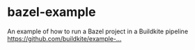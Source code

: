 # bazel-example
 An example of how to run a Bazel project in a Buildkite pipeline https://github.com/buildkite/example-…
